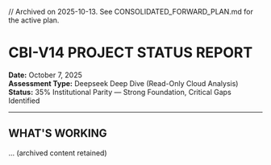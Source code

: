 // Archived on 2025-10-13. See CONSOLIDATED_FORWARD_PLAN.md for the active plan.

# CBI-V14 PROJECT STATUS REPORT
**Date:** October 7, 2025  
**Assessment Type:** Deepseek Deep Dive (Read-Only Cloud Analysis)  
**Status:** 35% Institutional Parity — Strong Foundation, Critical Gaps Identified

---

## WHAT'S WORKING
... (archived content retained)






